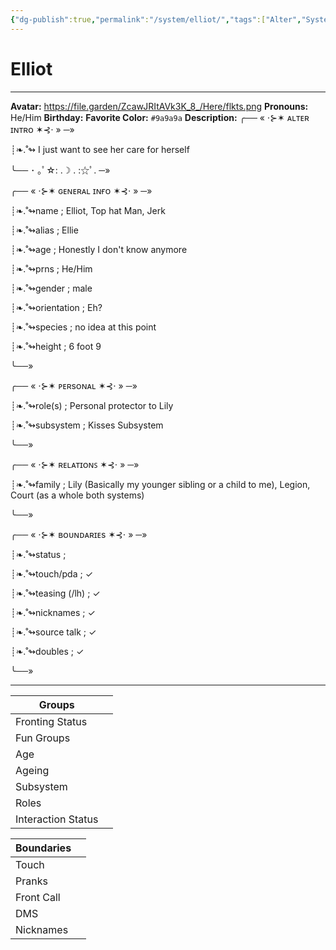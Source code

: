 ```yaml
---
{"dg-publish":true,"permalink":"/system/elliot/","tags":["Alter","System"]}
---
```



# Elliot
---
**Avatar:** https://file.garden/ZcawJRItAVk3K_8_/Here/flkts.png
**Pronouns:** He/Him 
**Birthday:** 
**Favorite Color:** `#9a9a9a`
**Description:** ╭── « ⋅⊱✶ ᴀʟᴛᴇʀ ɪɴᴛʀᴏ ✶⊰⋅ » ─»

┊❧.˚↬ I just want to see her care for herself

╰── ･ ｡ﾟ☆: .☽ . :☆ﾟ. ─»



╭── « ⋅⊱✶ ɢᴇɴᴇʀᴀʟ ɪɴғᴏ ✶⊰⋅ » ─»

┊❧.˚↬name ;  Elliot, Top hat Man, Jerk

┊❧.˚↬alias ; Ellie

┊❧.˚↬age ; Honestly I don't know anymore

┊❧.˚↬prns ; He/Him

┊❧.˚↬gender ; male

┊❧.˚↬orientation ;  Eh?

┊❧.˚↬species ;  no idea at this point

┊❧.˚↬height ; 6 foot 9

╰──»

╭── « ⋅⊱✶ ᴘᴇʀsᴏɴᴀʟ ✶⊰⋅ » ─»

┊❧.˚↬role(s) ; Personal protector to Lily

┊❧.˚↬subsystem ; Kisses Subsystem

╰──»

╭── « ⋅⊱✶ ʀᴇʟᴀᴛɪᴏɴꜱ ✶⊰⋅ » ─»

┊❧.˚↬family ; Lily (Basically my younger sibling or a child to me), Legion, Court (as a whole both systems)

╰──»

╭── « ⋅⊱✶ ʙᴏᴜɴᴅᴀʀɪᴇs ✶⊰⋅ » ─»

┊❧.˚↬status ;

┊❧.˚↬touch/pda ;  ✓

┊❧.˚↬teasing (/lh) ;  ✓

┊❧.˚↬nicknames ;  ✓

┊❧.˚↬source talk ;  ✓

┊❧.˚↬doubles ;  ✓

╰──»


---

| Groups             |     |
| ------------------ | --- |
| Fronting Status    |     |
| Fun Groups         |     |
| Age                |     |
| Ageing             |     |
| Subsystem          |     |
| Roles              |     |
| Interaction Status |     |

| Boundaries |     |
| ---------- | --- |
| Touch      |     |
| Pranks     |     |
| Front Call |     |
| DMS        |     |
| Nicknames  |     |
